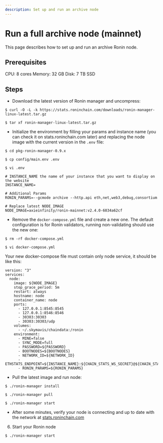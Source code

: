 ```yaml
---
description: Set up and run an archive node
---
```

# Run a full archive node (mainnet)

This page describes how to set up and run an archive Ronin node.

## Prerequisites
CPU: 8 cores
Memory: 32 GB
Disk: 7 TB SSD

## Steps

* Download the latest version of Ronin manager and uncompress:

```
$ curl -O -L -k https://stats.roninchain.com/downloads/ronin-manager-linux-latest.tar.gz

$ tar xf ronin-manager-linux-latest.tar.gz
```

* Initialize the environment by filling your params and instance name (you can check it on stats.roninchain.com later) and replacing the node image with the current version in the `.env` file:

```
$ cd pkg-ronin-manager-0.9.x

$ cp config/main.env .env

$ vi .env

# INSTANCE_NAME the name of your instance that you want to display on the website
INSTANCE_NAME=

# Additional Params
RONIN_PARAMS=--gcmode archive --http.api eth,net,web3,debug,consortium

# Replace latest NODE_IMAGE
NODE_IMAGE=axieinfinity/ronin-mainnet:v2.4.0-6034a62cf
```

* Remove the `docker-compose.yml` file and create a new one. The default configuration is for Ronin validators, running non-validating should use the new one:

```
$ rm -rf docker-compose.yml

$ vi docker-compose.yml
```

Your new docker-compose file must contain only node service, it should be like this:

```
version: "3"
services:
  node:
    image: ${NODE_IMAGE}
    stop_grace_period: 5m
    restart: always
    hostname: node
    container_name: node
    ports:
      - 127.0.0.1:8545:8545
      - 127.0.0.1:8546:8546
      - 30303:30303
      - 30303:30303/udp
    volumes:
      - ~/.skymavis/chaindata:/ronin
    environment:
      - MINE=false
      - SYNC_MODE=full
      - PASSWORD=${PASSWORD}
      - BOOTNODES=${BOOTNODES}
      - NETWORK_ID=${NETWORK_ID}
      - ETHSTATS_ENDPOINT=${INSTANCE_NAME}:${CHAIN_STATS_WS_SECRET}@${CHAIN_STATS_WS_SERVER}:443
      - RONIN_PARAMS=${RONIN_PARAMS}
```

* Pull the latest image and run node:

```
$ ./ronin-manager install

$ ./ronin-manager pull

$ ./ronin-manager start
```

* After some minutes, verify your node is connecting and up to date with the network at [stats.roninchain.com](https://stats.roninchain.com)

6. Start your Ronin node
```
$ ./ronin-manager start
```

